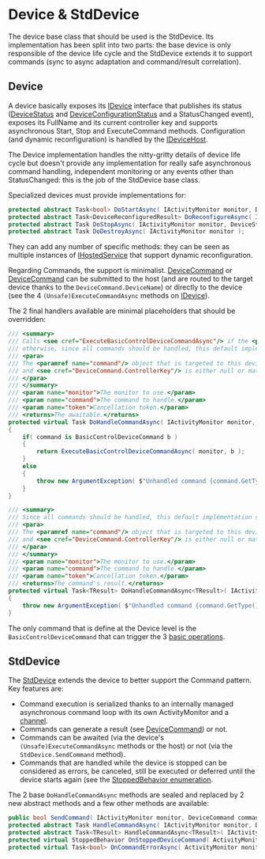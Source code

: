 # Device & StdDevice

The device base class that should be used is the StdDevice. Its implementation has been
split into two parts: the base device is only responsible of the device life cycle and
the StdDevice extends it to support commands (sync to async adaptation and command/result correlation).

## Device
A device basically exposes its [IDevice](IDevice.cs) interface that publishes its status ([DeviceStatus](DeviceStatus.cs)
and [DeviceConfigurationStatus](../DeviceConfigurationStatus.cs) and a StatusChanged event), exposes its FullName and its
current controller key and supports asynchronous Start, Stop and ExecuteCommand methods.
Configuration (and dynamic reconfiguration) is handled by the [IDeviceHost](../Host/IDeviceHost.cs).

The Device implementation handles the nitty-gritty details of device life cycle but doesn't provide
any implementation for really safe asynchronous command handling, independent monitoring or any events
other than StatusChanged: this is the job of the StdDevice base class.

Specialized devices must provide implementations for:

```csharp
protected abstract Task<bool> DoStartAsync( IActivityMonitor monitor, DeviceStartedReason reason );
protected abstract Task<DeviceReconfiguredResult> DoReconfigureAsync( IActivityMonitor monitor, TConfiguration config );
protected abstract Task DoStopAsync( IActivityMonitor monitor, DeviceStoppedReason reason );
protected abstract Task DoDestroyAsync( IActivityMonitor monitor );
```

They can add any number of specific methods: they can be seen as multiple instances of  [IHostedService](https://docs.microsoft.com/en-us/dotnet/api/microsoft.extensions.hosting.ihostedservice)
that support dynamic reconfiguration.

Regarding Commands, the support is minimalist. [DeviceCommand](../Command/DeviceCommand.cs) or [DeviceCommand<TResult>](../Command/DeviceCommandT.cs) can
be submitted to the host (and are routed to the target device thanks to the `DeviceCommand.DeviceName`) or directly to the device (see the 4 `(Unsafe)ExecuteCommandAsync`
methods on [IDevice](IDevice.cs)).

The 2 final handlers available are minimal placeholders that should be overridden:

```csharp
/// <summary>
/// Calls <see cref="ExecuteBasicControlDeviceCommandAsync"/> if the <paramref name="command"/> is a <see cref="BasicControlDeviceCommand"/>
/// otherwise, since all commands should be handled, this default implementation systematically throws a <see cref="ArgumentException"/>.
/// <para>
/// The <paramref name="command"/> object that is targeted to this device (<see cref="DeviceCommand.DeviceName"/> matches <see cref="IDevice.Name"/>
/// and <see cref="DeviceCommand.ControllerKey"/> is either null or match the current <see cref="ControllerKey"/>).
/// </para>
/// </summary>
/// <param name="monitor">The monitor to use.</param>
/// <param name="command">The command to handle.</param>
/// <param name="token">Cancellation token.</param>
/// <returns>The awaitable.</returns>
protected virtual Task DoHandleCommandAsync( IActivityMonitor monitor, DeviceCommand command, CancellationToken token )
{
    if( command is BasicControlDeviceCommand b )
    {
        return ExecuteBasicControlDeviceCommandAsync( monitor, b );
    }
    else
    {
        throw new ArgumentException( $"Unhandled command {command.GetType().Name}.", nameof( command ) );
    }
}

/// <summary>
/// Since all commands should be handled, this default implementation systematically throws a <see cref="ArgumentException"/>.
/// <para>
/// The <paramref name="command"/> object that is targeted to this device (<see cref="DeviceCommand.DeviceName"/> matches <see cref="IDevice.Name"/>
/// and <see cref="DeviceCommand.ControllerKey"/> is either null or match the current <see cref="ControllerKey"/>).
/// </para>
/// </summary>
/// <param name="monitor">The monitor to use.</param>
/// <param name="command">The command to handle.</param>
/// <param name="token">Cancellation token.</param>
/// <returns>The command's result.</returns>
protected virtual Task<TResult> DoHandleCommandAsync<TResult>( IActivityMonitor monitor, DeviceCommand<TResult> command, CancellationToken token )
{
    throw new ArgumentException( $"Unhandled command {command.GetType().Name}.", nameof( command ) );
}
```

The only command that is define at the Device level is the `BasicControlDeviceCommand` that can trigger the 3 [basic
operations](../Command/BasicControlDeviceOperation.cs).

## StdDevice

The [StdDevice](../StdDevice/StdDevice.cs) extends the device to better support the Command pattern. Key features are:

- Command execution is serialized thanks to an internally managed asynchronous command loop with its own ActivityMonitor and 
a [channel](https://devblogs.microsoft.com/dotnet/an-introduction-to-system-threading-channels).
- Commands can generate a result (see [DeviceCommand<TResult>](../Command/DeviceCommandT.cs)) or not.
- Commands can be awaited (via the device's `(Unsafe)ExecuteCommandAsync` methods or the host) or not (via the `StdDevice.SendCommand` method).
- Commands that are handled while the device is stopped can be considered as errors, be canceled, still be executed or deferred until the device
 starts again (see the [StoppedBehavior enumeration](../StdDevice/StdDevice.StoppedBehavior.cs).

The 2 base `DoHandleCommandAsync` methods are sealed and replaced by 2 new abstract methods and a few other methods are available:

```csharp
public bool SendCommand( IActivityMonitor monitor, DeviceCommand command, CancellationToken token = default ) { ... }
protected abstract Task HandleCommandAsync( IActivityMonitor monitor, DeviceCommand command, CancellationToken token );
protected abstract Task<TResult> HandleCommandAsync<TResult>( IActivityMonitor monitor, DeviceCommand<TResult> command, CancellationToken token );
protected virtual StoppedBehavior OnStoppedDeviceCommand( ActivityMonitor monitor, DeviceCommand command ) => _stoppedBehavior;
protected virtual Task<bool> OnCommandErrorAsync( ActivityMonitor monitor, DeviceCommand command, Exception ex ) => Task.FromResult( true );
```



